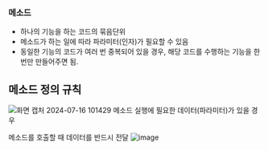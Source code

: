 ### 메소드
- 하나의 기능을 하는 코드의 묶음단위
- 메소드가 하는 일에 따라 파라미터(인자)가 필요할 수 있음
- 동일한 기능의 코드가 여러 번 중복되어 있을 경우, 해당 코드를 수행하는 기능을 한번만 만들어주면 됨.
## 메소드 정의 규칙
![화면 캡처 2024-07-16 101429](https://github.com/user-attachments/assets/d543868e-9c22-47af-9e4c-47c2a8a1d1f9)
메소드 실행에 필요한 데이터(파라미터)가 있을 경우

메소드를 호출할 때 데이터를 반드시 전달
![image](https://github.com/user-attachments/assets/82e4e5cf-a10f-4ea5-bd86-83a9602887a6)
